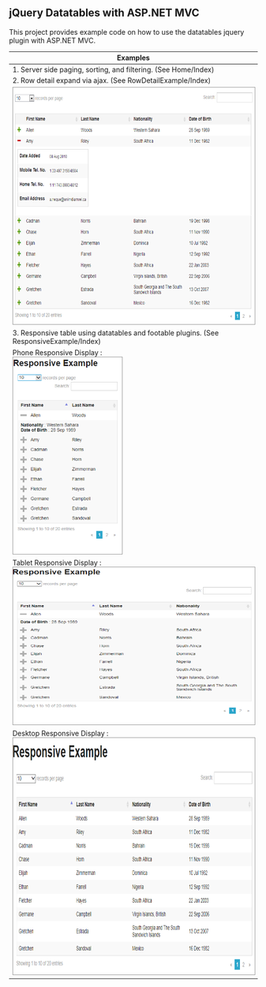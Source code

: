 ﻿<html xmlns="http://www.w3.org/1999/xhtml">
<head>
    <title></title>
    <link href="Content/foundation/foundation.css" type="text/css" rel="Stylesheet" />
</head>
<body>
    <div class="row">
        <div class="twelve columns">
            <h2>jQuery Datatables with ASP.NET MVC</h2>
        </div>
    </div>
    <div class="row">
        <div class="twelve columns">
            This project provides example code on how to use the datatables jquery plugin with ASP.NET MVC.
        </div>
    </div>
    <div class="row">
        <div class="twelve columns">
            <table>
                <thead>
                    <tr>
                        <th>Examples
                        </th>
                    </tr>
                </thead>
                <tbody>
                    <tr>
                        <td>1. Server side paging, sorting, and filtering. (See Home/Index)
                        </td>
                    </tr>
                    <tr>
                        <td>2. Row detail expand via ajax. (See RowDetailExample/Index)
                        </td>
                    </tr>
                    <tr>
                        <td> <img src="DemoPic.PNG" title="" style="width: 640px; height: 480px; border: 1px solid #999999" />
                        </td>
                    </tr>
                    <tr>
                        <td>3. Responsive table using datatables and footable plugins. (See ResponsiveExample/Index)
                        </td>
                    </tr>
                    <tr>
                        <td>Phone Responsive Display : <br/><img src="phoneResponsive.PNG" title="Phone responsive display" style="border: 1px solid #999999; width: 221px;" />
                        </td>
                    </tr>
                    <tr>
                        <td>Tablet Responsive Display : <br/><img src="tabletResponsive.PNG" title="Tablet responsive display" style="width: 539px; height: 319px; border: 1px solid #999999" />
                        </td>
                    </tr>
                    <tr>
                        <td>
                            Desktop Responsive Display : <br/>
                            <img src="desktopResponsive.PNG" title="Desktop responsive display" style="width: 640px; height: 480px; border: 1px solid #999999" />
                        </td>
                    </tr>
                </tbody>
            </table>
        </div>
    </div>
</body>
</html>


